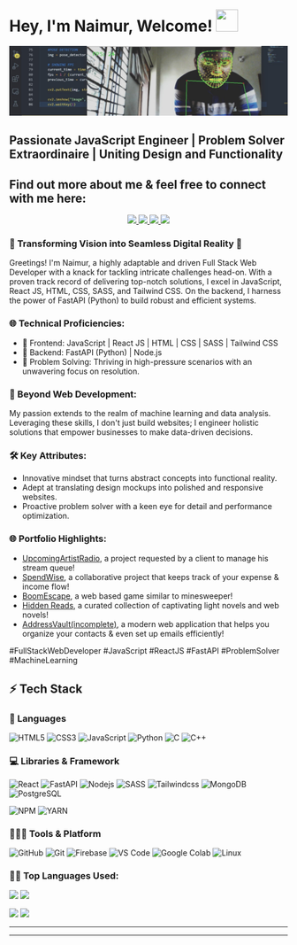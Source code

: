 
# Hey, I'm Naimur, Welcome! <img src="https://i.ibb.co/TqQSq2q/wave.gif" width="40px" height="40px">

<img src="68747470733a2f2f6d656469612d657870312e6c6963646e2e636f6d2f646d732f696d6167652f43344531364151454f6b71494668526b6350412f70726f66696c652d646973706c61796261636b67726f756e64696d6167652d736872696e6b5f3335305f313430302f302f.jpg">

## Passionate JavaScript Engineer | Problem Solver Extraordinaire | Uniting Design and Functionality
## Find out more about me & feel free to connect with me here:
<p align="center">
  	<a href="https://dev.naimur29.com/" target="_blank">
		<img src="https://img.shields.io/badge/Portfolio-64ffda?style=for-the-badge&logo=About.me&logoColor=black" />
	</a>
 	<a href="https://www.linkedin.com/in/naimur-rahman-799769202/" target="_blank">
		<img src="https://img.shields.io/badge/LinkedIn-0077B5?style=for-the-badge&logo=linkedin&logoColor=white" />
	</a>
	<a href="https://naimur29.hashnode.dev/" target="_blank">
		<img src="https://img.shields.io/badge/Hashnode-1DA1F2?style=for-the-badge&logo=hashnode&logoColor=white" />
	</a>
	<a href="https://dev.naimur29.com/contact" target="_blank">
		<img src="https://img.shields.io/badge/prof.naimur29@gmail.com-64ffaa?style=for-the-badge&logo=gmail&logoColor=black" />
	</a>
</p>

### 🚀 Transforming Vision into Seamless Digital Reality 🚀
Greetings! I'm Naimur, a highly adaptable and driven Full Stack Web Developer with a knack for tackling intricate challenges head-on. With a proven track record of delivering top-notch solutions, I excel in JavaScript, React JS, HTML, CSS, SASS, and Tailwind CSS. On the backend, I harness the power of FastAPI (Python) to build robust and efficient systems.
 
### 🌐 Technical Proficiencies:
- 🌟 Frontend: JavaScript | React JS | HTML | CSS | SASS | Tailwind CSS
- 🌟 Backend: FastAPI (Python) | Node.js
- 🌟 Problem Solving: Thriving in high-pressure scenarios with an unwavering focus on resolution.

### 🤖 Beyond Web Development:
My passion extends to the realm of machine learning and data analysis. Leveraging these skills, I don't just build websites; I engineer holistic solutions that empower businesses to make data-driven decisions.

### 🛠️ Key Attributes:
- Innovative mindset that turns abstract concepts into functional reality.
- Adept at translating design mockups into polished and responsive websites.
- Proactive problem solver with a keen eye for detail and performance optimization.

### 🌐 Portfolio Highlights:
- [UpcomingArtistRadio](https://github.com/naimur-29/ferm-queue-site), a project requested by a client to manage his stream queue!
- [SpendWise](https://github.com/naimur-29/SpendWise), a collaborative project that keeps track of your expense & income flow!
- [BoomEscape](https://github.com/naimur-29/BoomEscape), a web based game similar to minesweeper!
- [Hidden Reads](https://github.com/naimur-29/Hidden-Reads), a curated collection of captivating light novels and web novels!
- [AddressVault(incomplete)](https://github.com/naimur-29/AddressVault), a modern web application that helps you organize your contacts & even set up emails efficiently!

#FullStackWebDeveloper #JavaScript #ReactJS #FastAPI #ProblemSolver #MachineLearning

<!-- ### 📁 Some Of My Best Projects (Repo Link)
- [My Current Portfolio (unfinished)](https://github.com/naimur-29/professional-portfolio-site)
- [Quiz App](https://github.com/naimur-29/quiz-app)
- [AnimePahe Rebuild](https://github.com/naimur-29/animepahe-rebuild)
- [Get Umbrellas](https://github.com/naimur-29/get-umbrellas)
 -->


<!--
![Profile views](https://gpvc.arturio.dev/naimur-29)
-->

## ⚡ Tech Stack
### 🚀 Languages
![HTML5](https://img.shields.io/badge/HTML5-E34F26?style=for-the-badge&logo=html5&logoColor=white)
![CSS3](https://img.shields.io/badge/CSS3-1572B6?style=for-the-badge&logo=css3&logoColor=white)
![JavaScript](https://img.shields.io/badge/JavaScript-FFD43B?style=for-the-badge&logo=javascript&logoColor=000)
![Python](https://img.shields.io/badge/Python-fff?style=for-the-badge&logo=python&logoColor=306998)
![C](https://img.shields.io/badge/Lang-00599C?style=for-the-badge&logo=c&logoColor=white)
![C++](https://img.shields.io/badge/C++-00599C?style=for-the-badge&logo=cpp&logoColor=white)
 
### 💻 Libraries & Framework

![React](https://img.shields.io/badge/React-20232A?style=for-the-badge&logo=react&logoColor=61DAFB)
![FastAPI](https://img.shields.io/badge/fastapi-05998B?style=for-the-badge&logo=fastapi&logoColor=white)
![Nodejs](https://img.shields.io/badge/Node.js-339933?style=for-the-badge&logo=nodedotjs&logoColor=white)
![SASS](https://img.shields.io/badge/SASS-C69?style=for-the-badge&logo=sass&logoColor=white)
![Tailwindcss](https://img.shields.io/badge/tailwindcss-06b6d4?style=for-the-badge&logo=tailwindcss&logoColor=white)
![MongoDB](https://img.shields.io/badge/mongodb-001E2B?style=for-the-badge&logo=mongodb&logoColor=00ed64)
![PostgreSQL](https://img.shields.io/badge/postgresql-336791?style=for-the-badge&logo=postgresql&logoColor=fff)

<!-- ![Next.js](https://img.shields.io/badge/Next%20js-4e5563?style=for-the-badge&logo=tailwindcss&logoColor=white) -->
<!-- ![Redux](https://img.shields.io/badge/Redux-764abc?style=for-the-badge&logo=redux&logoColor=white) -->
<!-- ![Material UI](https://img.shields.io/badge/Material--UI-0081CB?style=for-the-badge&logo=material-ui&logoColor=white) -->

![NPM](https://img.shields.io/badge/npm-CB3837?style=for-the-badge&logo=npm&logoColor=white)
![YARN](https://img.shields.io/badge/yarn-7743CE?style=for-the-badge&logo=yarn&logoColor=white)
  
### 🧑🏻‍💻 Tools & Platform

![GitHub](https://img.shields.io/badge/GitHub-2088FF?style=for-the-badge&logo=github&logoColor=white)
![Git](https://img.shields.io/badge/Git-F05032?style=for-the-badge&logo=git&logoColor=white)
![Firebase](https://img.shields.io/badge/Firebase-ffcb2b?style=for-the-badge&logo=firebase&logoColor=white)
![VS Code](https://img.shields.io/badge/Visual_Studio_Code-0078D4?style=for-the-badge&logo=visual%20studio%20code&logoColor=white)
![Google Colab](https://img.shields.io/badge/Colab-F9AB00?style=for-the-badge&logo=googlecolab&color=525252)
![Linux](https://img.shields.io/badge/Linux-fff?style=for-the-badge&logo=linux&color=434343)

<!--
![Google Cloud](https://img.shields.io/badge/Google_Cloud-4285F4?style=for-the-badge&logo=google-cloud&logoColor=white)
![VS](https://img.shields.io/badge/Visual_Studio-5C2D91?style=for-the-badge&logo=visual%20studio&logoColor=white)
-->
<!-- ![Figma](https://img.shields.io/badge/Figma-F24E1E?style=for-the-badge&logo=figma&logoColor=white) -->
<!-- ![Canva](https://img.shields.io/badge/Canva-%2300C4CC.svg?&style=for-the-badge&logo=Canva&logoColor=white) -->
<!-- ![Adobe](https://img.shields.io/badge/Adobe-fa0f00?style=for-the-badge&logo=firebase&logoColor=white) -->


 <!--   Top Languages Using -->
### 👨‍💻 Top Languages Used:
![](https://github-profile-summary-cards.vercel.app/api/cards/repos-per-language?username=naimur-29&theme=nord_dark)
![](https://github-profile-summary-cards.vercel.app/api/cards/most-commit-language?username=naimur-29&theme=nord_dark)


<!-- ## 📈 Stats -->

<p align="left">
  <img width="48%" src="https://github-readme-stats.vercel.app/api?username=naimur-29&show_icons=true&hide_border=true&theme=radical" />
  <img width="48%" src="https://github-readme-streak-stats.herokuapp.com/?user=naimur-29&hide_border=true&theme=radical" />
</p>
  
---

<!-- ![Naimur's GitHub activity graph](https://activity-graph.herokuapp.com/graph?username=naimur-29&hide_border=true&theme=redical) -->

---



<!-- ## 🎉 Fun Codes
### 1. 3D Donut in ELM (JS) :
```elm
--                                      _,------------,_
module                             Main exposing(..)-------,___
import                        Browser.Events-------▄▄▄▄--------\____
import                   Html exposing(..)-------------▀▀▀██▄▄▄▄----\__
import                Array exposing(..)---------------------▀▀███▄▄---\__
import             Browser exposing(..)--------------------------▀▀██▄▄---\__
import          Html.Events exposing(..)-----------------------------▀▀█▄----\_
import        Html.Attributes exposing(..)------------------------------▀▀▄----\
d           ct sA st cA cB sB i = (round(40+30*(1/(sin i* (ct+2)*sA+st*cA+5))*(cos
           i*(ct+2)*cB-(sin i*(ct+2)*cA-st*sA)*sB)))+80*(round(12+15* (1/(sin i*(ct+
          2)*sA+st*cA+5))*(cos i*(ct+2)*sB+(sin i*(ct+2)*cA-st*sA)*cB)))------------\
o       (k,{b,z}) = if k<1760 then o (k+1,{b=push(if remainderBy 80 k==79 then"\n"else
       " ")b,z=push 0 z})else(k,{b=b,z=z})---------------------------------------------\
n     (j,jld,re) = if j<6.28 then n (j+0.07,jld,( \{sA,cA,cB,sB}j2 r2->(\(_,_,c)->c)(u (0
     ,{cA=cA,cB=cB,sA=sA,sB=sB,ct=cos j2,st=sin j2},r2)))jld j re)else(j,jld,re)---------\
u   (i,ild,re) = if i<6.28 then u (i+0.02,ild,(\{sA,cA,cB,sB,ct,st}i2{z,b} -> s (get (d ct
    sA st cA cB sB i2) z)(\zv->if(round(              12+15*(1/(sin i2*(ct+2)*sA+st*cA+5))*
   (cos i2* (ct+2)*sB+(sin i2*(ct+2)*                    cA-st*sA)*cB)))<22&&(round(12+15*(1
  /(sin i2*(ct+2)*sA+st*cA+5))*(cos                        i2*(ct+2)*sB+(sin i2*(ct+2)*cA-st
  *sA)*cB)))>=0&&(round(40+30*(1/(                           sin i2*(ct+2)*sA+st*cA+5))*(cos
 i2*(ct+2)*cB-(sin i2*(ct+2)*cA-                              st*sA)*sB)))>=0&&(round(40+30*(
 1/(sin i2* (ct+2)*sA+st*cA+5))*                              (cos i2*(ct+2)*cB-(sin i2*(ct+2
 )*cA-st*sA)*sB)))<79&&(1/ (sin                                i2*(ct+2)*sA+st*cA+5))>zv then
 {z=set(d ct sA st cA cB sB i2)                                (1/(sin i2*(ct+2)*sA+st*cA+5))
 z,b=set(d ct sA st cA cB sB i2                                )((\nn->if nn <= 0 then" "else
 Maybe.withDefault "▓"( get nn (                              fromList(String.split""(" ,-"++
 "~:;!*$▚▓" )))))(round (8*((st*                              sA- sin i2*ct*cA)*cB-sin i2*ct*
  sA-st*cA-cos i2*ct*sB))))b}else                            {z=z,b=b }){ z=z,b=b}) ild i re)
  else(i,ild,re)-------------▀▀██▄▄\                       /-------------------------------/'
t  =element{init=\_->({a=1,b=1,ax=True                   },Cmd.none),view= \m -> pre [ style
   "background" "black", style "line-height" "0.98", style "color"  "#ccc" , style "display"
    "inline-block",onClick"t",style"cursor""pointer"][text((\{a,b}-> String.join""<| toList
     ((.b)<|(\(_,_,c)->c)<|n (0,{cA=cos a,cB=cos b,sA=sin a, sB=sin b}, Tuple.second (o(0,
      {b=fromList[],z=fromList[]}))))){a=m.a,b=m.b}), text" ",a[href("https://lucamug" ++
       ".github.io/elm-donut/"),style"color""#ccc"] [text"Built with Elm"], div[ ] [text
        " "]],update=\msg m->if msg=="t" then ({m|ax=not m.ax},Cmd.none)else ({m|a=m.a+
         0.07,b=m.b+0.03},Cmd.none),subscriptions=\m->if m.ax then-------------------/
           Browser.Events.onAnimationFrameDelta(\_->"")else Sub.none}---------------/
s            m f z = case m of----------------------------------------------------/
                Just v->f v-----------------------------------------------------/
                Nothing->z---------------------------------------------------_/
main              :Program(){a:Float,b:Float,ax:Bool}String---------------__/
main                 =t---▀▀█▄▄▄▄-------------------------------▄▄-----__/
--                      \____--▀▀▀█████▄▄▄▄▄▄------▄▄▄▄▄▄▄▄███▀▀--____/
--                           \____----▀▀▀▀▀██████████▀▀▀▀----____/
--                                \_____ @luca_mug 2021 ____/
--                                      `--------------'

``` -->
   
  
   
  
   
  
   
  
   





